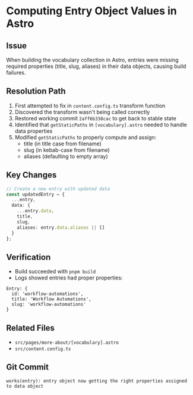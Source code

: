 # Computing Entry Object Values in Astro

## Issue
When building the vocabulary collection in Astro, entries were missing required properties (title, slug, aliases) in their data objects, causing build failures.

## Resolution Path
1. First attempted to fix in `content.config.ts` transform function
2. Discovered the transform wasn't being called correctly
3. Restored working commit `2aff6b338cac` to get back to stable state
4. Identified that `getStaticPaths` in `[vocabulary].astro` needed to handle data properties
5. Modified `getStaticPaths` to properly compute and assign:
   - title (in title case from filename)
   - slug (in kebab-case from filename)
   - aliases (defaulting to empty array)

## Key Changes
```typescript
// Create a new entry with updated data
const updatedEntry = {
  ...entry,
  data: {
    ...entry.data,
    title,
    slug,
    aliases: entry.data.aliases || []
  }
};
```

## Verification
- Build succeeded with `pnpm build`
- Logs showed entries had proper properties:
```
Entry: {
  id: 'workflow-automations',
  title: 'Workflow Automations',
  slug: 'workflow-automations'
}
```

## Related Files
- `src/pages/more-about/[vocabulary].astro`
- `src/content.config.ts`

## Git Commit
```
works(entry): entry object now getting the right properties assigned to data object